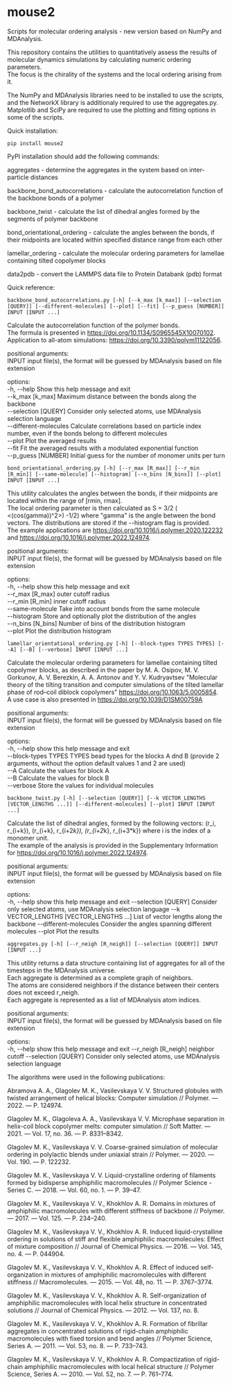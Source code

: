 # mouse2
Scripts for molecular ordering analysis - new version based on NumPy and MDAnalysis.

This repository contains the utilities to quantitatively assess the results of molecular dynamics simulations by calculating numeric ordering parameters.  
The focus is the chirality of the systems and the local ordering arising from it.

The NumPy and MDAnalysis libraries need to be installed to use the scripts, and the
NetworkX library is additionaly required to use the aggregates.py.  
Matplotlib and SciPy are required to use the plotting and fitting options in some of the scripts.

Quick installation:

	pip install mouse2

PyPI installation should add the following commands:

aggregates			-	determine the aggregates in the system based on inter-particle distances

backbone_bond_autocorrelations	-	calculate the autocorrelation function of the backbone bonds of a polymer
	
backbone_twist			-	calculate the list of dihedral angles formed by the segments of polymer backbone	
	
bond_orientational_ordering	- 	calculate the angles between the bonds, if their midpoints are located within specified distance range from each other
	
lamellar_ordering		-	calculate the molecular ordering parameters for lamellae containing tilted copolymer blocks

data2pdb			-	convert the LAMMPS data file to Protein Databank (pdb) format

Quick reference:

	backbone_bond_autocorrelations.py [-h] [--k_max [k_max]] [--selection [QUERY]] [--different-molecules] [--plot] [--fit] [--p_guess [NUMBER]] INPUT [INPUT ...]


Calculate the autocorrelation function of the polymer bonds.  
The formula is presented in https://doi.org/10.1134/S0965545X10070102.  
Application to all-atom simulations: https://doi.org/10.3390/polym11122056.


positional arguments:  
	INPUT		input file(s), the format will be guessed by MDAnalysis based on file extension

options:  
	-h, --help	Show this help message and exit  
	--k_max [k_max]	Maximum distance between the bonds along the backbone  
	--selection [QUERY]	Consider only selected atoms, use MDAnalysis selection language  
	--different-molecules	Calculate correlations based on particle index number, even if the bonds belong to different molecules  
	--plot		Plot the averaged results  
	--fit		Fit the averaged results with a modulated exponential function  
	--p_guess [NUMBER]	Initial guess for the number of monomer units per turn  
                        


	bond_orientational_ordering.py [-h] [--r_max [R_max]] [--r_min [R_min]] [--same-molecule] [--histogram] [--n_bins [N_bins]] [--plot] INPUT [INPUT ...]

This utility calculates the angles between the bonds, if their midpoints are located within the range of [rmin, rmax].  
The local ordering parameter is then calculated as S = 3/2 ( <(cos(gamma))^2>) -1/2)
where "gamma" is the angle between the bond vectors. The distributions are stored if the --histogram flag is provided.  
The example applications are https://doi.org/10.1016/j.polymer.2020.122232
and https://doi.org/10.1016/j.polymer.2022.124974.


positional arguments:  
  INPUT              input file(s), the format will be guessed by MDAnalysis based on file extension

options:  
  -h, --help         show this help message and exit  
  --r_max [R_max]    outer cutoff radius  
  --r_min [R_min]    inner cutoff radius  
  --same-molecule    Take into account bonds from the same molecule  
  --histogram        Store and optionally plot the distribution of the angles  
  --n_bins [N_bins]  Number of bins of the distribution histogram  
  --plot             Plot the distribution histogram  


	lamellar_orientational_ordering.py [-h] [--block-types TYPES TYPES] [--A] [--B] [--verbose] INPUT [INPUT ...]

Calculate the molecular ordering parameters for lamellae containing tilted copolymer blocks, as described in the paper by 
M. A. Osipov, M. V. Gorkunov, A. V. Berezkin, A. A. Antonov and Y. V. Kudryavtsev
"Molecular theory of the tilting transition and computer simulations of the tilted lamellar phase of rod–coil diblock copolymers"
https://doi.org/10.1063/5.0005854.  
A use case is also presented in https://doi.org/10.1039/D1SM00759A


positional arguments:  
	INPUT                 input file(s), the format will be guessed by MDAnalysis based on file extension

options:  
	-h, --help            show this help message and exit  
	--block-types TYPES TYPES bead types for the blocks A dnd B (provide 2 arguments, without the option default values 1 and 2 are used)  
	--A                   Calculate the values for block A  
	--B                   Calculate the values for block B  
	--verbose             Store the values for individual molecules
  


	backbone_twist.py [-h] [--selection [QUERY]] [--k VECTOR_LENGTHS [VECTOR_LENGTHS ...]] [--different-molecules] [--plot] INPUT [INPUT ...]

Calculate the list of dihedral angles, formed by the following vectors:
(r_i, r_{i+k}), (r_{i+k}, r_{i+2*k}), (r_{i+2*k}, r_{i+3*k})
where i is the index of a monomer unit.  
The example of the analysis is provided in the Supplementary Information for
https://doi.org/10.1016/j.polymer.2022.124974.


positional arguments:  
  INPUT                 input file(s), the format will be guessed by MDAnalysis based on file extension

options:  
  -h, --help            show this help message and exit
  --selection [QUERY]   Consider only selected atoms, use MDAnalysis selection language
  --k VECTOR_LENGTHS [VECTOR_LENGTHS ...]
                        List of vector lengths along the backbone
  --different-molecules
                        Consider the angles spanning different molecules
  --plot                Plot the results
  
  

	aggregates.py [-h] [--r_neigh [R_neigh]] [--selection [QUERY]] INPUT [INPUT ...]

This utility returns a data structure containing list of aggregates for all of the timesteps in the MDAnalysis universe.  
Each aggregate is determined as a complete graph of neighbors.  
The atoms are considered neighbors if the distance between their centers does not exceed r_neigh.  
Each aggregate is represented as a list of MDAnalysis atom indices.

positional arguments:  
  INPUT                input file(s), the format will be guessed by MDAnalysis based on file extension

options:  
  -h, --help           show this help message and exit
  --r_neigh [R_neigh]  neighbor cutoff
  --selection [QUERY]  Consider only selected atoms, use MDAnalysis selection language



The algorithms were used in the following publications:

Abramova A. A., Glagolev M. K., Vasilevskaya V. V. Structured globules with twisted arrangement of helical blocks: Computer simulation // Polymer. — 2022. — P. 124974.

Glagolev M. K., Glagoleva A. A., Vasilevskaya V. V. Microphase separation in helix-coil block copolymer melts: computer simulation // Soft Matter. — 2021. — Vol. 17, no. 36. — P. 8331–8342.

Glagolev M. K., Vasilevskaya V. V. Coarse-grained simulation of molecular ordering in polylactic blends under uniaxial strain // Polymer. — 2020. — Vol. 190. — P. 122232.

Glagolev M. K., Vasilevskaya V. V. Liquid-crystalline ordering of filaments formed by bidisperse amphiphilic macromolecules // Polymer Science - Series C. — 2018. — Vol. 60, no. 1. — P. 39–47.

Glagolev M. K., Vasilevskaya V. V., Khokhlov A. R. Domains in mixtures of amphiphilic macromolecules with different stiffness of backbone // Polymer. — 2017. — Vol. 125. — P. 234–240.

Glagolev M. K., Vasilevskaya V. V., Khokhlov A. R. Induced liquid-crystalline ordering in solutions of stiff and flexible amphiphilic macromolecules: Effect of mixture composition // Journal of Chemical Physics. — 2016. — Vol. 145, no. 4. — P. 044904.

Glagolev M. K., Vasilevskaya V. V., Khokhlov A. R. Effect of induced self-organization in mixtures of amphiphilic macromolecules with different stiffness // Macromolecules. — 2015. — Vol. 48, no. 11. — P. 3767–3774.

Glagolev M. K., Vasilevskaya V. V., Khokhlov A. R. Self-organization of amphiphilic macromolecules with local helix structure in concentrated solutions // Journal of Chemical Physics. — 2012. — Vol. 137, no. 8.

Glagolev M. K., Vasilevskaya V. V., Khokhlov A. R. Formation of fibrillar aggregates in concentrated solutions of rigid-chain amphiphilic macromolecules with fixed torsion and bend angles // Polymer Science, Series A. — 2011. — Vol. 53, no. 8. — P. 733–743.

Glagolev M. K., Vasilevskaya V. V., Khokhlov A. R. Compactization of rigid-chain amphiphilic macromolecules with local helical structure // Polymer Science, Series A. — 2010. — Vol. 52, no. 7. — P. 761–774.
